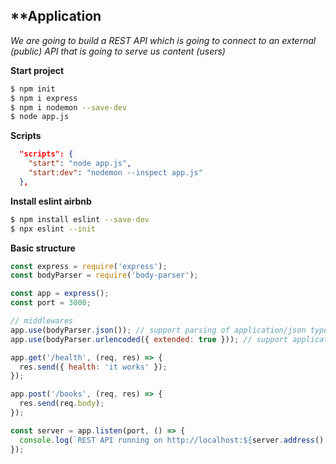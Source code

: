 ## **Application

_We are going to build a REST API which is going to connect to an external (public) API that is going to serve us content (users)_

**Start project**

```sh
$ npm init
$ npm i express
$ npm i nodemon --save-dev
$ node app.js
```

**Scripts**

```json
  "scripts": {
    "start": "node app.js",
    "start:dev": "nodemon --inspect app.js"
  },
```

**Install eslint airbnb**

```sh
$ npm install eslint --save-dev
$ npx eslint --init
```

**Basic structure**

```javascript
const express = require('express');
const bodyParser = require('body-parser');

const app = express();
const port = 3000;

// middlewares
app.use(bodyParser.json()); // support parsing of application/json type post data
app.use(bodyParser.urlencoded({ extended: true })); // support application/x-www-form-urlencoded

app.get('/health', (req, res) => {
  res.send({ health: 'it works' });
});

app.post('/books', (req, res) => {
  res.send(req.body);
});

const server = app.listen(port, () => {
  console.log(`REST API running on http://localhost:${server.address().port}`);
});

```
